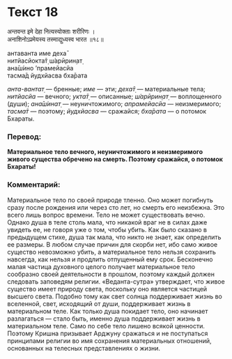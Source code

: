 # Текст 18

अन्तवन्त इमे देहा नित्यस्योक्ताः शरीरिणः ।  
अनाशिनोऽप्रमेयस्य तस्माद्युध्यस्व भारत ॥१८॥

антаванта име деха̄  
нитйасйокта̄т̣ ш́арӣрин̣ат̣  
ана̄ш́ино ’прамейасйа  
тасма̄д йудхйасва бха̄рата

_анта-вантат̣_ — бренные; _име_ — эти; _деха̄т̣_ — материальные тела; _нитйасйа_ — вечного; _укта̄т̣_ — описанные; _ш́арӣрин̣ат̣_ — воплощенного (души); _ана̄ш́инат̣_ — неуничтожимого; _апрамейасйа_ — неизмеримого; _тасма̄т_ — поэтому; _йудхйасва_ — сражайся; _бха̄рата_ — о потомок Бхараты.

### Перевод:

**Материальное тело вечного, неуничтожимого и неизмеримого живого существа обречено на смерть. Поэтому сражайся, о потомок Бхараты!**

### Комментарий:

Материальное тело по своей природе тленно. Оно может погибнуть сразу после рождения или через сто лет, но смерть его неизбежна. Это всего лишь вопрос времени. Тело не может существовать вечно. Однако душа в теле столь мала, что никакой враг не в силах даже увидеть ее, не говоря уже о том, чтобы убить. Как было сказано в предыдущем стихе, душа так мала, что никто не знает, как определить ее размеры. В любом случае причин для скорби нет, ибо само живое существо невозможно убить, а материальное тело нельзя сохранить навсегда, как нельзя и продлить отпущенный ему срок. Бесконечно малая частица духовного целого получает материальное тело сообразно своей деятельности в прошлом, поэтому каждый должен следовать заповедям религии. «Веданта-сутра» утверждает, что живое существо имеет природу света, поскольку оно является частицей высшего света. Подобно тому как свет солнца поддерживает жизнь во вселенной, свет, исходящий от души, поддерживает жизнь в материальном теле. Как только душа покидает тело, оно начинает разлагаться — стало быть, именно душа поддерживает жизнь в материальном теле. Само по себе тело лишено всякой ценности. Поэтому Кришна призывает Арджуну сражаться и не поступаться принципами религии во имя сохранения материальных отношений, основанных на телесных представлениях о жизни.